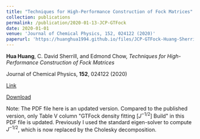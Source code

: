 ```yaml
---
title: "Techniques for High-Performance Construction of Fock Matrices"
collection: publications
permalink: /publication/2020-01-13-JCP-GTFock
date: 2020-01-01
venue: 'Journal of Chemical Physics, 152, 024122 (2020)'
paperurl: 'https://huanghua1994.github.io/files/JCP-GTFock-Huang-Sherrill-Chow.pdf'
---
```

**Hua Huang**, C. David Sherrill, and Edmond Chow, *Techniques for High-Performance Construction of Fock Matrices*

Journal of Chemical Physics, **152**, 024122 (2020)

[Link](https://doi.org/10.1063/1.5129452)

[Download](https://huanghua1994.github.io/files/JCP-GTFock-Huang-Sherrill-Chow.pdf)

Note: The PDF file here is an updated version. Compared to the published version, only Table V  column "GTFock density fitting $[J^{-1/2}]$ Build" in this PDF file is updated. Previously I used the standard eigen-solver to compute $J^{-1/2}$, which is now replaced by the Cholesky decomposition. 

